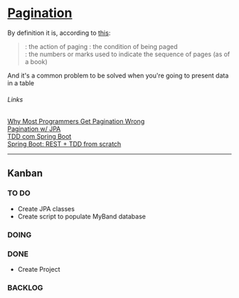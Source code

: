 # [Pagination](http://bit.ly/1TyCmqD)      

By definition it is, according to [this](http://bit.ly/2C5zdxN): 
> : the action of paging : the condition of being paged     
> : the numbers or marks used to indicate the sequence of pages (as of a book)    

And it's a common problem to be solved when you're going to present data in a table      

###### Links     

[Why Most Programmers Get Pagination Wrong](http://bit.ly/2HnzP14)     
[Pagination w/ JPA](http://www.baeldung.com/jpa-pagination)      
[TDD com Spring Boot](http://bit.ly/2og6hK0)      
[Spring Boot: REST + TDD from scratch](http://bit.ly/2szbjqE)     

---

## Kanban

### TO DO     

- Create JPA classes
- Create script to populate MyBand database

### DOING

### DONE

- Create Project


### BACKLOG
